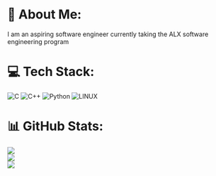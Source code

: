 # 💫 About Me:
I am an aspiring software engineer currently taking the ALX software engineering program


# 💻 Tech Stack:
![C](https://img.shields.io/badge/c-%2300599C.svg?style=for-the-badge&logo=c&logoColor=white) ![C++](https://img.shields.io/badge/c++-%2300599C.svg?style=for-the-badge&logo=c%2B%2B&logoColor=white) ![Python](https://img.shields.io/badge/python-3670A0?style=for-the-badge&logo=python&logoColor=ffdd54) ![LINUX](https://img.shields.io/badge/Linux-FCC624?style=for-the-badge&logo=linux&logoColor=black)
# 📊 GitHub Stats:
![](https://github-readme-stats.vercel.app/api?username=Ras-Pekt&theme=shades-of-purple&hide_border=false&include_all_commits=false&count_private=false)<br/>
![](https://github-readme-streak-stats.herokuapp.com/?user=Ras-Pekt&theme=shades-of-purple&hide_border=false)<br/>
![](https://github-readme-stats.vercel.app/api/top-langs/?username=Ras-Pekt&theme=shades-of-purple&hide_border=false&include_all_commits=false&count_private=false&layout=compact)


